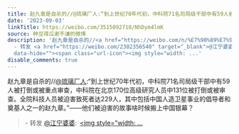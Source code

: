 ```yaml
---
title: 赵九章是自杀的//@琉璃厂人:“到上世纪70年代初，中科院71名司局级干部中有59人被打倒或被重点审查，中科院在北京170位高级研究人员中131位被打倒或被审查。全院...
date: '2023-09-03'
linkTitle: https://weibo.com/3515092710/NhDym4lmK
source: 种豆得瓜谢不谦的微博
description: '赵九章是自杀的//<a href="https://weibo.com/n/%E7%90%89%E7%92%83%E5%8E%82%E4%BA%BA">@琉璃厂人</a>:“到上世纪70年代初，中科院71名司局级干部中有59人被打倒或被重点审查，中科院在北京170位高级研究人员中131位被打倒或被审查。全院科技人员被迫害致死者达229人，其中包括中国人造卫星事业的倡导者和奠基人之一的赵九章。”——他们被迫害的故事啥时候搬上中国银幕？<br><blockquote>
  - 转发 <a href="https://weibo.com/2382356540" target="_blank">@江宁婆婆</a>: <a href="https://weibo.com/p/100120188715?"
  data-hide=""><span class="url-icon"><img style="width: ...'
disable_comments: true
---
```

赵九章是自杀的//<a href="https://weibo.com/n/%E7%90%89%E7%92%83%E5%8E%82%E4%BA%BA">@琉璃厂人</a>:“到上世纪70年代初，中科院71名司局级干部中有59人被打倒或被重点审查，中科院在北京170位高级研究人员中131位被打倒或被审查。全院科技人员被迫害致死者达229人，其中包括中国人造卫星事业的倡导者和奠基人之一的赵九章。”——他们被迫害的故事啥时候搬上中国银幕？<br><blockquote> - 转发 <a href="https://weibo.com/2382356540" target="_blank">@江宁婆婆</a>: <a href="https://weibo.com/p/100120188715?" data-hide=""><span class="url-icon"><img style="width: ...